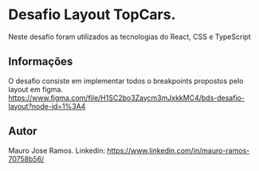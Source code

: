 # Desafio Layout TopCars.

Neste desafio foram utilizados as tecnologias do React, CSS e TypeScript

## Informações

O desafio consiste em implementar todos o breakpoints propostos pelo layout em figma.
https://www.figma.com/file/H1SC2bo3Zaycm3mJxkkMC4/bds-desafio-layout?node-id=1%3A4

## Autor

Mauro Jose Ramos.
Linkedin: https://www.linkedin.com/in/mauro-ramos-70758b56/
